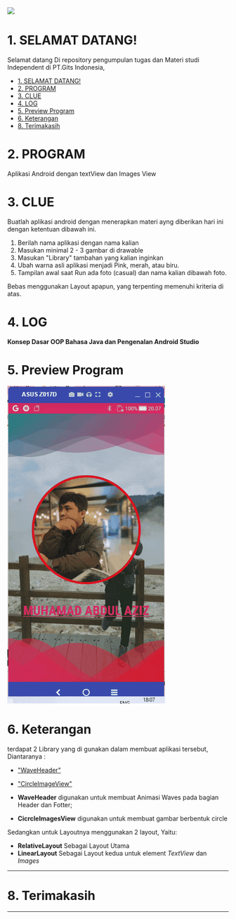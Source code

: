 <img height="100em" src="https://github-readme-stats.vercel.app/api?username=aziez&show_icons=true&hide_border=true&&count_private=true&include_all_commits=true" />

 # 1. SELAMAT DATANG!
Selamat datang Di repository pengumpulan tugas dan Materi studi Independent di PT.Gits Indonesia,

- [1. SELAMAT DATANG!](#1-selamat-datang)
- [2. PROGRAM](#2-program)
- [3. CLUE](#3-clue)
- [4. LOG](#4-log)
- [5. Preview Program](#5-preview-program)
- [6. Keterangan](#6-keterangan)
- [8. Terimakasih](#8-terimakasih)

# 2. PROGRAM
Aplikasi Android dengan textView dan Images View

# 3. CLUE
Buatlah aplikasi android dengan menerapkan materi ayng diberikan hari ini dengan ketentuan dibawah ini.

1. Berilah nama aplikasi dengan nama kalian
2. Masukan minimal 2 - 3 gambar di drawable
3. Masukan "Library" tambahan yang kalian inginkan
4. Ubah warna asli aplikasi menjadi Pink, merah, atau biru.
5. Tampilan awal saat Run ada foto (casual) dan nama kalian dibawah foto.

Bebas menggunakan Layout apapun, yang terpenting memenuhi kriteria di atas.

# 4. LOG
**Konsep Dasar OOP Bahasa Java dan Pengenalan Android Studio**

# 5. Preview Program
![alt text](https://github.com/aziez/SI-GITS_Indonesia/blob/main/Tugas_6_android/Hasil_build.gif)


# 6. Keterangan
terdapat 2 Library yang di gunakan dalam membuat aplikasi tersebut, Diantaranya : 
- ["WaveHeader"](https://github.com/scwang90/MultiWaveHeader)
- ["CircleImageView"](https://github.com/hdodenhof/CircleImageView)

- **WaveHeader** digunakan untuk membuat Animasi Waves pada bagian Header dan Fotter;
- **CicrcleImagesView** digunakan untuk membuat gambar berbentuk circle

Sedangkan untuk Layoutnya menggunakan 2 layout, Yaitu:
- **RelativeLayout** Sebagai Layout Utama
- **LinearLayout** Sebagai Layout kedua untuk element *TextView* dan *Images*

***

# 8. Terimakasih

***
